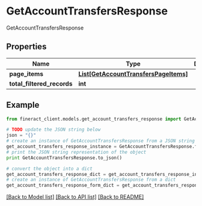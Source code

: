 # GetAccountTransfersResponse

GetAccountTransfersResponse

## Properties

Name | Type | Description | Notes
------------ | ------------- | ------------- | -------------
**page_items** | [**List[GetAccountTransfersPageItems]**](GetAccountTransfersPageItems.md) |  | [optional] 
**total_filtered_records** | **int** |  | [optional] 

## Example

```python
from fineract_client.models.get_account_transfers_response import GetAccountTransfersResponse

# TODO update the JSON string below
json = "{}"
# create an instance of GetAccountTransfersResponse from a JSON string
get_account_transfers_response_instance = GetAccountTransfersResponse.from_json(json)
# print the JSON string representation of the object
print GetAccountTransfersResponse.to_json()

# convert the object into a dict
get_account_transfers_response_dict = get_account_transfers_response_instance.to_dict()
# create an instance of GetAccountTransfersResponse from a dict
get_account_transfers_response_form_dict = get_account_transfers_response.from_dict(get_account_transfers_response_dict)
```
[[Back to Model list]](../README.md#documentation-for-models) [[Back to API list]](../README.md#documentation-for-api-endpoints) [[Back to README]](../README.md)



